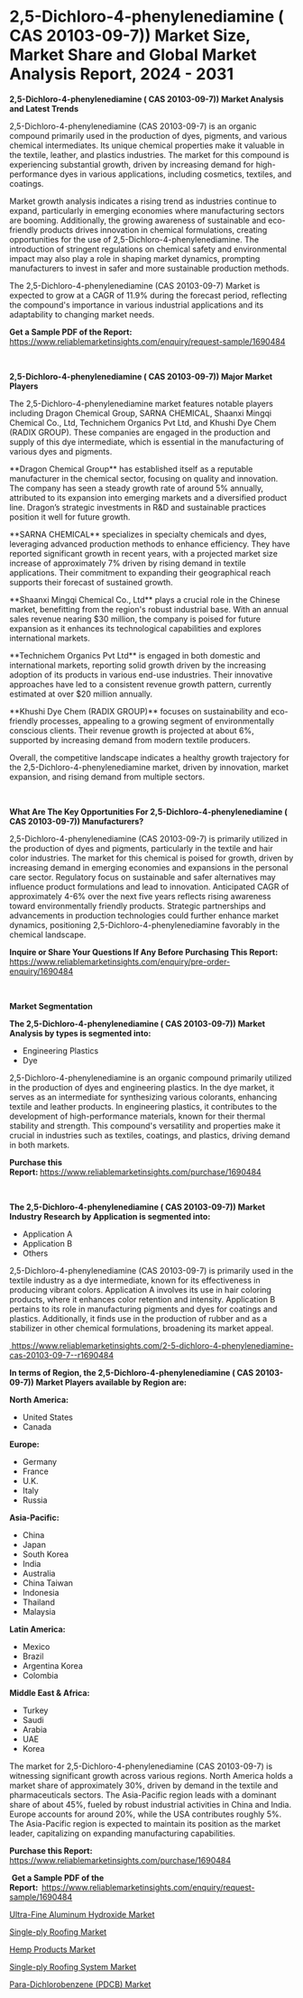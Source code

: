 <p><h1>2,5-Dichloro-4-phenylenediamine ( CAS 20103-09-7)) Market Size, Market Share and Global Market Analysis Report, 2024 - 2031</h1></p><p><strong>2,5-Dichloro-4-phenylenediamine ( CAS 20103-09-7)) Market Analysis and Latest Trends</strong></p>
<p><p>2,5-Dichloro-4-phenylenediamine (CAS 20103-09-7) is an organic compound primarily used in the production of dyes, pigments, and various chemical intermediates. Its unique chemical properties make it valuable in the textile, leather, and plastics industries. The market for this compound is experiencing substantial growth, driven by increasing demand for high-performance dyes in various applications, including cosmetics, textiles, and coatings.</p><p>Market growth analysis indicates a rising trend as industries continue to expand, particularly in emerging economies where manufacturing sectors are booming. Additionally, the growing awareness of sustainable and eco-friendly products drives innovation in chemical formulations, creating opportunities for the use of 2,5-Dichloro-4-phenylenediamine. The introduction of stringent regulations on chemical safety and environmental impact may also play a role in shaping market dynamics, prompting manufacturers to invest in safer and more sustainable production methods.</p><p>The 2,5-Dichloro-4-phenylenediamine (CAS 20103-09-7) Market is expected to grow at a CAGR of 11.9% during the forecast period, reflecting the compound's importance in various industrial applications and its adaptability to changing market needs.</p></p>
<p><strong>Get a Sample PDF of the Report:&nbsp;</strong> <a href="https://www.reliablemarketinsights.com/enquiry/request-sample/1690484?utm_campaign=1619&utm_medium=2&utm_source=Github&utm_content=ia&utm_term=17102024&utm_id=25-dichloro-4-phenylenediamine-cas-20103-09-7">https://www.reliablemarketinsights.com/enquiry/request-sample/1690484</a></p>
<p>&nbsp;</p>
<p><strong>2,5-Dichloro-4-phenylenediamine ( CAS 20103-09-7)) Major Market Players</strong></p>
<p><p>The 2,5-Dichloro-4-phenylenediamine market features notable players including Dragon Chemical Group, SARNA CHEMICAL, Shaanxi Mingqi Chemical Co., Ltd, Technichem Organics Pvt Ltd, and Khushi Dye Chem (RADIX GROUP). These companies are engaged in the production and supply of this dye intermediate, which is essential in the manufacturing of various dyes and pigments.</p><p>**Dragon Chemical Group** has established itself as a reputable manufacturer in the chemical sector, focusing on quality and innovation. The company has seen a steady growth rate of around 5% annually, attributed to its expansion into emerging markets and a diversified product line. Dragon’s strategic investments in R&D and sustainable practices position it well for future growth.</p><p>**SARNA CHEMICAL** specializes in specialty chemicals and dyes, leveraging advanced production methods to enhance efficiency. They have reported significant growth in recent years, with a projected market size increase of approximately 7% driven by rising demand in textile applications. Their commitment to expanding their geographical reach supports their forecast of sustained growth.</p><p>**Shaanxi Mingqi Chemical Co., Ltd** plays a crucial role in the Chinese market, benefitting from the region's robust industrial base. With an annual sales revenue nearing $30 million, the company is poised for future expansion as it enhances its technological capabilities and explores international markets.</p><p>**Technichem Organics Pvt Ltd** is engaged in both domestic and international markets, reporting solid growth driven by the increasing adoption of its products in various end-use industries. Their innovative approaches have led to a consistent revenue growth pattern, currently estimated at over $20 million annually.</p><p>**Khushi Dye Chem (RADIX GROUP)** focuses on sustainability and eco-friendly processes, appealing to a growing segment of environmentally conscious clients. Their revenue growth is projected at about 6%, supported by increasing demand from modern textile producers.</p><p>Overall, the competitive landscape indicates a healthy growth trajectory for the 2,5-Dichloro-4-phenylenediamine market, driven by innovation, market expansion, and rising demand from multiple sectors.</p></p>
<p>&nbsp;</p>
<p><strong>What Are The Key Opportunities For 2,5-Dichloro-4-phenylenediamine ( CAS 20103-09-7)) Manufacturers?</strong></p>
<p><p>2,5-Dichloro-4-phenylenediamine (CAS 20103-09-7) is primarily utilized in the production of dyes and pigments, particularly in the textile and hair color industries. The market for this chemical is poised for growth, driven by increasing demand in emerging economies and expansions in the personal care sector. Regulatory focus on sustainable and safer alternatives may influence product formulations and lead to innovation. Anticipated CAGR of approximately 4-6% over the next five years reflects rising awareness toward environmentally friendly products. Strategic partnerships and advancements in production technologies could further enhance market dynamics, positioning 2,5-Dichloro-4-phenylenediamine favorably in the chemical landscape.</p></p>
<p><strong>Inquire or Share Your Questions If Any Before Purchasing This Report:</strong> <a href="https://www.reliablemarketinsights.com/enquiry/pre-order-enquiry/1690484?utm_campaign=1619&utm_medium=2&utm_source=Github&utm_content=ia&utm_term=17102024&utm_id=25-dichloro-4-phenylenediamine-cas-20103-09-7">https://www.reliablemarketinsights.com/enquiry/pre-order-enquiry/1690484</a></p>
<p>&nbsp;</p>
<p><strong>Market Segmentation</strong></p>
<p><strong>The 2,5-Dichloro-4-phenylenediamine ( CAS 20103-09-7)) Market Analysis by types is segmented into:</strong></p>
<p><ul><li>Engineering Plastics</li><li>Dye</li></ul></p>
<p><p>2,5-Dichloro-4-phenylenediamine is an organic compound primarily utilized in the production of dyes and engineering plastics. In the dye market, it serves as an intermediate for synthesizing various colorants, enhancing textile and leather products. In engineering plastics, it contributes to the development of high-performance materials, known for their thermal stability and strength. This compound's versatility and properties make it crucial in industries such as textiles, coatings, and plastics, driving demand in both markets.</p></p>
<p><strong>Purchase this Report:&nbsp;</strong><a href="https://www.reliablemarketinsights.com/purchase/1690484?utm_campaign=1619&utm_medium=2&utm_source=Github&utm_content=ia&utm_term=17102024&utm_id=25-dichloro-4-phenylenediamine-cas-20103-09-7">https://www.reliablemarketinsights.com/purchase/1690484</a></p>
<p>&nbsp;</p>
<p><strong>The 2,5-Dichloro-4-phenylenediamine ( CAS 20103-09-7)) Market Industry Research by Application is segmented into:</strong></p>
<p><ul><li>Application A</li><li>Application B</li><li>Others</li></ul></p>
<p><p>2,5-Dichloro-4-phenylenediamine (CAS 20103-09-7) is primarily used in the textile industry as a dye intermediate, known for its effectiveness in producing vibrant colors. Application A involves its use in hair coloring products, where it enhances color retention and intensity. Application B pertains to its role in manufacturing pigments and dyes for coatings and plastics. Additionally, it finds use in the production of rubber and as a stabilizer in other chemical formulations, broadening its market appeal.</p></p>
<p><a href="https://www.reliablemarketinsights.com/2-5-dichloro-4-phenylenediamine-cas-20103-09-7--r1690484?utm_campaign=1619&utm_medium=2&utm_source=Github&utm_content=ia&utm_term=17102024&utm_id=25-dichloro-4-phenylenediamine-cas-20103-09-7">&nbsp;https://www.reliablemarketinsights.com/2-5-dichloro-4-phenylenediamine-cas-20103-09-7--r1690484</a></p>
<p><strong>In terms of Region, the 2,5-Dichloro-4-phenylenediamine ( CAS 20103-09-7)) Market Players available by Region are:</strong></p>
<p>
    <p> <strong> North America: </strong>
        <ul>
            <li>United States</li>
            <li>Canada</li>
        </ul>
        </p> 
    <p> <strong> Europe: </strong>
        <ul>
            <li>Germany</li>
            <li>France</li>
            <li>U.K.</li>
            <li>Italy</li>
            <li>Russia</li>
        </ul>
        </p> 
    <p> <strong> Asia-Pacific: </strong>
        <ul>
            <li>China</li>
            <li>Japan</li>
            <li>South Korea</li>
            <li>India</li>
            <li>Australia</li>
            <li>China Taiwan</li>
            <li>Indonesia</li>
            <li>Thailand</li>
            <li>Malaysia</li>
        </ul>
        </p> 
    <p> <strong> Latin America: </strong>
        <ul>
            <li>Mexico</li>
            <li>Brazil</li>
            <li>Argentina Korea</li>
            <li>Colombia</li>
        </ul>
        </p> 
    <p> <strong> Middle East & Africa: </strong>
        <ul>
            <li>Turkey</li>
            <li>Saudi</li>
            <li>Arabia</li>
            <li>UAE</li>
            <li>Korea</li>
        </ul>
    </p>
    </p>
<p><p>The market for 2,5-Dichloro-4-phenylenediamine (CAS 20103-09-7) is witnessing significant growth across various regions. North America holds a market share of approximately 30%, driven by demand in the textile and pharmaceuticals sectors. The Asia-Pacific region leads with a dominant share of about 45%, fueled by robust industrial activities in China and India. Europe accounts for around 20%, while the USA contributes roughly 5%. The Asia-Pacific region is expected to maintain its position as the market leader, capitalizing on expanding manufacturing capabilities.</p></p>
<p><strong>Purchase this Report: </strong><a href="https://www.reliablemarketinsights.com/purchase/1690484?utm_campaign=1619&utm_medium=2&utm_source=Github&utm_content=ia&utm_term=17102024&utm_id=25-dichloro-4-phenylenediamine-cas-20103-09-7">https://www.reliablemarketinsights.com/purchase/1690484</a></p>
<p>&nbsp;<strong>Get a Sample PDF of the Report:&nbsp;&nbsp;</strong><a href="https://www.reliablemarketinsights.com/enquiry/request-sample/1690484?utm_campaign=1619&utm_medium=2&utm_source=Github&utm_content=ia&utm_term=17102024&utm_id=25-dichloro-4-phenylenediamine-cas-20103-09-7">https://www.reliablemarketinsights.com/enquiry/request-sample/1690484</a></p>
<p><strong></strong></p>
<p><p><a href="https://www.linkedin.com/pulse/ultra-fine-aluminum-hydroxide-market-size-share-competitive-landscape-ds7ef?utm_campaign=1619&utm_medium=2&utm_source=Github&utm_content=ia&utm_term=17102024&utm_id=25-dichloro-4-phenylenediamine-cas-20103-09-7">Ultra-Fine Aluminum Hydroxide Market</a></p><p><a href="https://www.linkedin.com/pulse/single-ply-roofing-industry-sector-new-technologies-market-l1ghf?utm_campaign=1619&utm_medium=2&utm_source=Github&utm_content=ia&utm_term=17102024&utm_id=25-dichloro-4-phenylenediamine-cas-20103-09-7">Single-ply Roofing Market</a></p><p><a href="https://www.linkedin.com/pulse/hemp-products-market-size-growth-trends-statistics-forecasts-zk3tf?utm_campaign=1619&utm_medium=2&utm_source=Github&utm_content=ia&utm_term=17102024&utm_id=25-dichloro-4-phenylenediamine-cas-20103-09-7">Hemp Products Market</a></p><p><a href="https://www.linkedin.com/pulse/single-ply-roofing-system-market-overview-regional-outlook-7hf3f?utm_campaign=1619&utm_medium=2&utm_source=Github&utm_content=ia&utm_term=17102024&utm_id=25-dichloro-4-phenylenediamine-cas-20103-09-7">Single-ply Roofing System Market</a></p><p><a href="https://www.linkedin.com/pulse/para-dichlorobenzene-pdcb-industry-sector-new-technologies-market-d5xvf?utm_campaign=1619&utm_medium=2&utm_source=Github&utm_content=ia&utm_term=17102024&utm_id=25-dichloro-4-phenylenediamine-cas-20103-09-7">Para-Dichlorobenzene (PDCB) Market</a></p></p>
